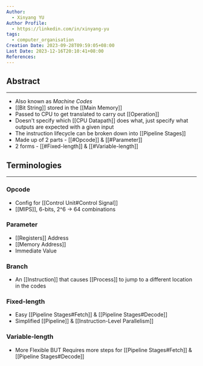 ```yaml
---
Author:
  - Xinyang YU
Author Profile:
  - https://linkedin.com/in/xinyang-yu
tags:
  - computer_organisation
Creation Date: 2023-09-28T09:59:05+08:00
Last Date: 2023-12-16T20:10:41+08:00
References: 
---
```

## Abstract
---
- Also known as *Machine Codes*
- [[Bit String]] stored in the [[Main Memory]]
- Passed to CPU to get translated to carry out [[Operation]]
- Doesn't specify which [[CPU Datapath]] does what, just specify what outputs are expected with a given input
- The instruction lifecycle can be broken down into [[Pipeline Stages]]
- Made up of 2 parts - [[#Opcode]] & [[#Parameter]]
- 2 forms - [[#Fixed-length]] & [[#Variable-length]]


## Terminologies
---
### Opcode
- Config for [[Control Unit#Control Signal]]
- [[MIPS]], 6-bits, 2^6 -> 64 combinations 
### Parameter
- [[Registers]] Address
- [[Memory Address]]
- Immediate Value
### Branch
- An [[Instruction]] that causes [[Process]] to jump to a different location in the codes

### Fixed-length
- Easy [[Pipeline Stages#Fetch]] & [[Pipeline Stages#Decode]]
- Simplified [[Pipeline]] & [[Instruction-Level Parallelism]]
### Variable-length
- More Flexible BUT Requires more steps for [[Pipeline Stages#Fetch]] & [[Pipeline Stages#Decode]]